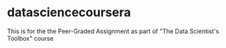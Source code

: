 # datasciencecoursera
This is for the the Peer-Graded Assignment as part of "The Data Scientist's Toolbox" course 

